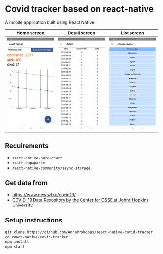 # Covid tracker based on react-native

A mobile application built using React Native.

Home screen | Detail screen | List screen
-- | -- | --
![](screenshots/main_screen.jpg) | ![](screenshots/detail_screen.jpg) | ![](screenshots/list_screen.jpg)

## Requirements

* `react-native-pure-chart`
* `react-papaparse`
* `react-native-community/async-storage`

## Get data from

* https://www.newsvl.ru/covid19/
* [COVID-19 Data Repository by the Center for CSSE at Johns Hopkins University](https://github.com/CSSEGISandData/COVID-19)

## Setup instructions

```
git clone https://github.com/AnnaProkopas/react-native-covid-tracker
cd react-native-covid-tracker
npm install
npm start
```